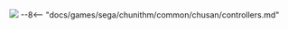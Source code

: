 <img class="header-logo" src="/img/sega/chunithm/x-verse/logo.webp">
--8<-- "docs/games/sega/chunithm/common/chusan/controllers.md"

